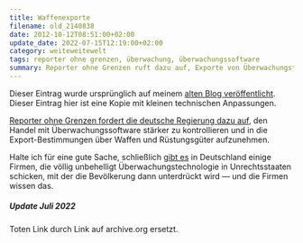 ```yaml
---
title: Waffenexporte
filename: old_2140838
date: 2012-10-12T08:51:00+02:00
update_date: 2022-07-15T12:19:00+02:00
category: weiteweitewelt
tags: reporter ohne grenzen, überwachung, überwachungssoftware
summary: Reporter ohne Grenzen ruft dazu auf, Exporte von Überwachungstechnologie wie Waffenexporte zu behandeln.
---
```

Dieser Eintrag wurde ursprünglich auf meinem [alten Blog veröffentlicht](https://stu.blogger.de/stories/2140838/). Dieser Eintrag hier ist eine Kopie mit kleinen technischen Anpassungen.

[Reporter ohne Grenzen fordert die deutsche Regierung dazu auf](https://web.archive.org/web/20121014205336/http://www.reporter-ohne-grenzen.de/presse/pressemitteilungen/meldung-im-detail/artikel/export-von-ueberwachungstechnik-muss-kontrolliert-werden-wie-waffenhandel/), den Handel mit Überwachungssoftware stärker zu kontrollieren und in die Export-Bestimmungen über Waffen und Rüstungsgüter aufzunehmen.

Halte ich für eine gute Sache, schließlich [gibt es](/blogposts/old_1954013) in Deutschland einige Firmen, die völlig unbehelligt Überwachungstechnologie in Unrechtsstaaten schicken, mit der die Bevölkerung dann unterdrückt wird &mdash; und die Firmen wissen das.

##### Update Juli 2022

Toten Link durch Link auf archive.org ersetzt.
